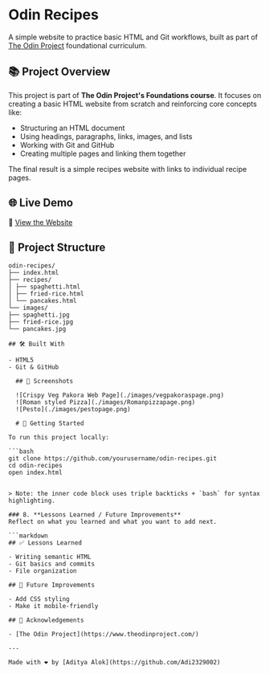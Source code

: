 # Odin Recipes

A simple website to practice basic HTML and Git workflows, built as part of [The Odin Project](https://www.theodinproject.com/) foundational curriculum.

## 📚 Project Overview

This project is part of **The Odin Project's Foundations course**. It focuses on creating a basic HTML website from scratch and reinforcing core concepts like:

- Structuring an HTML document
- Using headings, paragraphs, links, images, and lists
- Working with Git and GitHub
- Creating multiple pages and linking them together

The final result is a simple recipes website with links to individual recipe pages.

## 🌐 Live Demo

🔗 [View the Website](https://github.com/Adi2329002/odin-recipes/) 

## 📁 Project Structure
```
odin-recipes/
├── index.html
├── recipes/
│ ├── spaghetti.html
│ ├── fried-rice.html
│ └── pancakes.html
└── images/
├── spaghetti.jpg
├── fried-rice.jpg
└── pancakes.jpg

## 🛠️ Built With

- HTML5
- Git & GitHub

  ## 📸 Screenshots

  ![Crispy Veg Pakora Web Page](./images/vegpakoraspage.png)
  ![Roman styled Pizza](./images/Romanpizzapage.png)
  ![Pesto](./images/pestopage.png)

  # 🚀 Getting Started

To run this project locally:

```bash
git clone https://github.com/yourusername/odin-recipes.git
cd odin-recipes
open index.html


> Note: the inner code block uses triple backticks + `bash` for syntax highlighting.

### 8. **Lessons Learned / Future Improvements**
Reflect on what you learned and what you want to add next.

```markdown
## ✅ Lessons Learned

- Writing semantic HTML
- Git basics and commits
- File organization

## 📌 Future Improvements

- Add CSS styling
- Make it mobile-friendly

## 🙌 Acknowledgements

- [The Odin Project](https://www.theodinproject.com/)

---

Made with ❤️ by [Aditya Alok](https://github.com/Adi2329002)
